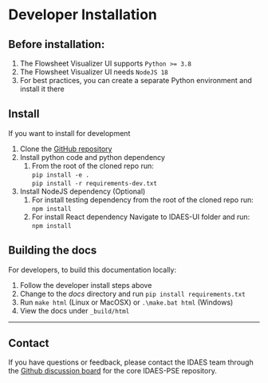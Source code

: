 # Developer Installation

## Before installation:

1. The Flowsheet Visualizer UI supports `Python >= 3.8`
1. The Flowsheet Visualizer UI needs `NodeJS 18`
1. For best practices, you can create a separate Python environment and install it there

## Install

If you want to install for development

1. Clone the [GitHub repository](https://github.com/IDAES/idaes-ui)
1. Install python code and python dependency
    1. From the root of the cloned repo run:  
    `pip install -e .`  
    `pip install -r requirements-dev.txt`
1. Install NodeJS dependency (Optional)
    1. For install testing dependency from the root of the cloned repo run:  
    `npm install`
    2. For install React dependency Navigate to IDAES-UI folder and run:  
    `npm install`

## Building the docs

For developers, to build this documentation locally:

1) Follow the developer install steps above
2) Change to the *docs* directory and run `pip install requirements.txt` 
3) Run `make html` (Linux or MacOSX) or `.\make.bat html` (Windows)
4) View the docs under `_build/html`

---

## Contact

If you have questions or feedback, please contact the IDAES team through the 
<a href="https://github.com/IDAES/idaes-pse/discussions" _target="blank">Github discussion board</a> 
for the core IDAES-PSE repository.

